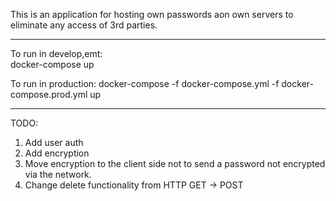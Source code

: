 This is an application for hosting own passwords aon own servers to eliminate any access of 3rd parties.

---
To run in develop,emt:  
docker-compose up  

To run in production:
docker-compose -f docker-compose.yml -f docker-compose.prod.yml up

---
TODO:
1. Add user auth
2. Add encryption
3. Move encryption to the client side not to send a password not encrypted via the network.
4. Change delete functionality from HTTP GET -> POST


